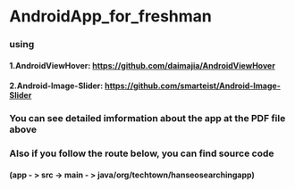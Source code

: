 # AndroidApp_for_freshman

### using
#### 1.AndroidViewHover: https://github.com/daimajia/AndroidViewHover
#### 2.Android-Image-Slider: https://github.com/smarteist/Android-Image-Slider


### You can see detailed imformation about the app at the PDF file above

### Also if you follow the route below, you can find source code
#### (app - > src -> main - > java/org/techtown/hanseosearchingapp)
